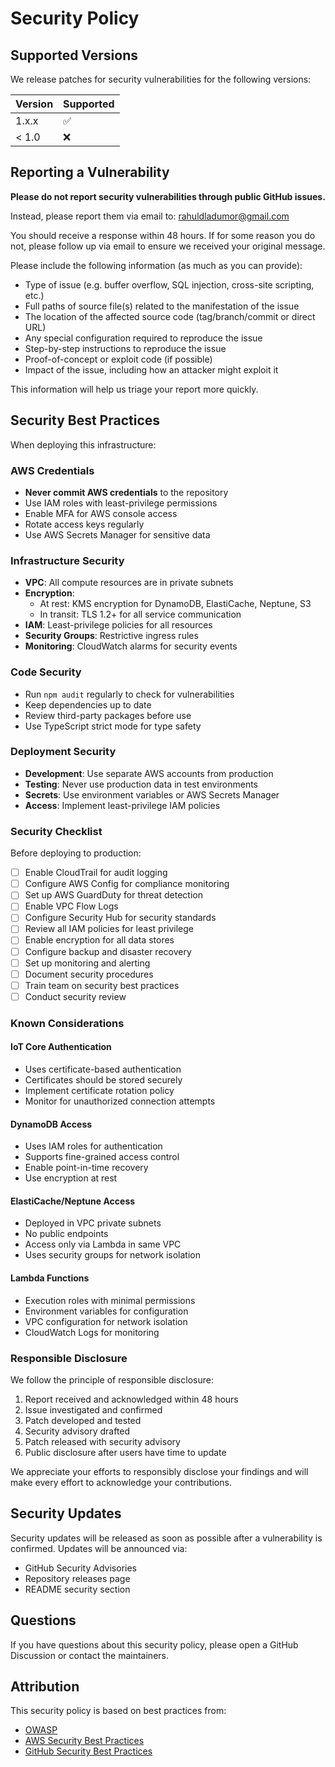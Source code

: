# Security Policy

## Supported Versions

We release patches for security vulnerabilities for the following versions:

| Version | Supported          |
| ------- | ------------------ |
| 1.x.x   | :white_check_mark: |
| < 1.0   | :x:                |

## Reporting a Vulnerability

**Please do not report security vulnerabilities through public GitHub issues.**

Instead, please report them via email to: rahuldladumor@gmail.com

You should receive a response within 48 hours. If for some reason you do not, please follow up via email to ensure we received your original message.

Please include the following information (as much as you can provide):

* Type of issue (e.g. buffer overflow, SQL injection, cross-site scripting, etc.)
* Full paths of source file(s) related to the manifestation of the issue
* The location of the affected source code (tag/branch/commit or direct URL)
* Any special configuration required to reproduce the issue
* Step-by-step instructions to reproduce the issue
* Proof-of-concept or exploit code (if possible)
* Impact of the issue, including how an attacker might exploit it

This information will help us triage your report more quickly.

## Security Best Practices

When deploying this infrastructure:

### AWS Credentials

- **Never commit AWS credentials** to the repository
- Use IAM roles with least-privilege permissions
- Enable MFA for AWS console access
- Rotate access keys regularly
- Use AWS Secrets Manager for sensitive data

### Infrastructure Security

- **VPC**: All compute resources are in private subnets
- **Encryption**: 
  - At rest: KMS encryption for DynamoDB, ElastiCache, Neptune, S3
  - In transit: TLS 1.2+ for all service communication
- **IAM**: Least-privilege policies for all resources
- **Security Groups**: Restrictive ingress rules
- **Monitoring**: CloudWatch alarms for security events

### Code Security

- Run `npm audit` regularly to check for vulnerabilities
- Keep dependencies up to date
- Review third-party packages before use
- Use TypeScript strict mode for type safety

### Deployment Security

- **Development**: Use separate AWS accounts from production
- **Testing**: Never use production data in test environments
- **Secrets**: Use environment variables or AWS Secrets Manager
- **Access**: Implement least-privilege IAM policies

### Security Checklist

Before deploying to production:

- [ ] Enable CloudTrail for audit logging
- [ ] Configure AWS Config for compliance monitoring
- [ ] Set up AWS GuardDuty for threat detection
- [ ] Enable VPC Flow Logs
- [ ] Configure Security Hub for security standards
- [ ] Review all IAM policies for least privilege
- [ ] Enable encryption for all data stores
- [ ] Configure backup and disaster recovery
- [ ] Set up monitoring and alerting
- [ ] Document security procedures
- [ ] Train team on security best practices
- [ ] Conduct security review

### Known Considerations

#### IoT Core Authentication

- Uses certificate-based authentication
- Certificates should be stored securely
- Implement certificate rotation policy
- Monitor for unauthorized connection attempts

#### DynamoDB Access

- Uses IAM roles for authentication
- Supports fine-grained access control
- Enable point-in-time recovery
- Use encryption at rest

#### ElastiCache/Neptune Access

- Deployed in VPC private subnets
- No public endpoints
- Access only via Lambda in same VPC
- Uses security groups for network isolation

#### Lambda Functions

- Execution roles with minimal permissions
- Environment variables for configuration
- VPC configuration for network isolation
- CloudWatch Logs for monitoring

### Responsible Disclosure

We follow the principle of responsible disclosure:

1. Report received and acknowledged within 48 hours
2. Issue investigated and confirmed
3. Patch developed and tested
4. Security advisory drafted
5. Patch released with security advisory
6. Public disclosure after users have time to update

We appreciate your efforts to responsibly disclose your findings and will make every effort to acknowledge your contributions.

## Security Updates

Security updates will be released as soon as possible after a vulnerability is confirmed. Updates will be announced via:

- GitHub Security Advisories
- Repository releases page
- README security section

## Questions

If you have questions about this security policy, please open a GitHub Discussion or contact the maintainers.

## Attribution

This security policy is based on best practices from:
- [OWASP](https://owasp.org/)
- [AWS Security Best Practices](https://aws.amazon.com/security/best-practices/)
- [GitHub Security Best Practices](https://docs.github.com/en/code-security)
